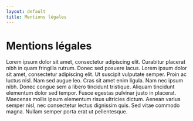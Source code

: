 ```yaml
---
layout: default
title: Mentions légales
---
```


# Mentions légales #

Lorem ipsum dolor sit amet, consectetur adipiscing elit. Curabitur placerat nibh in quam fringilla rutrum. Donec sed posuere lacus. Lorem ipsum dolor sit amet, consectetur adipiscing elit. Ut suscipit vulputate semper. Proin ac luctus nisl. Nam sed augue leo. Cras sit amet enim ligula. Nam nec ipsum nibh. Donec congue sem a libero tincidunt tristique. Aliquam tincidunt elementum dolor sed tempor. Fusce egestas pulvinar justo in placerat. Maecenas mollis ipsum elementum risus ultricies dictum. Aenean varius semper nisl, nec consectetur lectus dignissim quis. Sed vitae commodo magna. Nullam semper porta erat ut pellentesque.